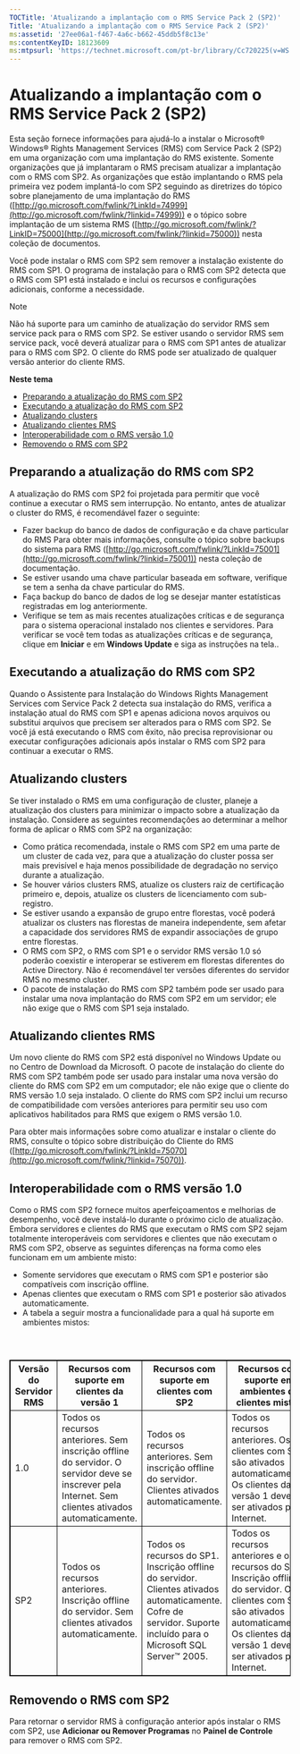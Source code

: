 ```yaml
---
TOCTitle: 'Atualizando a implantação com o RMS Service Pack 2 (SP2)'
Title: 'Atualizando a implantação com o RMS Service Pack 2 (SP2)'
ms:assetid: '27ee06a1-f467-4a6c-b662-45ddb5f8c13e'
ms:contentKeyID: 18123609
ms:mtpsurl: 'https://technet.microsoft.com/pt-br/library/Cc720225(v=WS.10)'
---
```


Atualizando a implantação com o RMS Service Pack 2 (SP2)
========================================================

Esta seção fornece informações para ajudá-lo a instalar o Microsoft® Windows® Rights Management Services (RMS) com Service Pack 2 (SP2) em uma organização com uma implantação do RMS existente. Somente organizações que já implantaram o RMS precisam atualizar a implantação com o RMS com SP2. As organizações que estão implantando o RMS pela primeira vez podem implantá-lo com SP2 seguindo as diretrizes do tópico sobre planejamento de uma implantação do RMS ([http://go.microsoft.com/fwlink/?LinkId=74999](http://go.microsoft.com/fwlink/?linkid=74999)) e o tópico sobre implantação de um sistema RMS ([http://go.microsoft.com/fwlink/?LinkID=75000](http://go.microsoft.com/fwlink/?linkid=75000)) nesta coleção de documentos.

Você pode instalar o RMS com SP2 sem remover a instalação existente do RMS com SP1. O programa de instalação para o RMS com SP2 detecta que o RMS com SP1 está instalado e inclui os recursos e configurações adicionais, conforme a necessidade.

> [!Note]  
> Não há suporte para um caminho de atualização do servidor RMS sem service pack para o RMS com SP2. Se estiver usando o servidor RMS sem service pack, você deverá atualizar para o RMS com SP1 antes de atualizar para o RMS com SP2. O cliente do RMS pode ser atualizado de qualquer versão anterior do cliente RMS. 

**Neste tema**

-   [Preparando a atualização do RMS com SP2](#bkmk_preparingforsp2update)
-   [Executando a atualização do RMS com SP2](#bkmk_performingsp2update)
-   [Atualizando clusters](#bkmk_updateclusters)
-   [Atualizando clientes RMS](#bkmk_updateclients)
-   [Interoperabilidade com o RMS versão 1.0](#bkmk_interop)
-   [Removendo o RMS com SP2](#bkmk_removingrms)

<span id="bkmk_PreparingForSP2Update"></span>
Preparando a atualização do RMS com SP2
---------------------------------------

A atualização do RMS com SP2 foi projetada para permitir que você continue a executar o RMS sem interrupção. No entanto, antes de atualizar o cluster do RMS, é recomendável fazer o seguinte:

-   Fazer backup do banco de dados de configuração e da chave particular do RMS Para obter mais informações, consulte o tópico sobre backups do sistema para RMS ([http://go.microsoft.com/fwlink/?LinkId=75001](http://go.microsoft.com/fwlink/?linkid=75001)) nesta coleção de documentação.
-   Se estiver usando uma chave particular baseada em software, verifique se tem a senha da chave particular do RMS.
-   Faça backup do banco de dados de log se desejar manter estatísticas registradas em log anteriormente.
-   Verifique se tem as mais recentes atualizações críticas e de segurança para o sistema operacional instalado nos clientes e servidores. Para verificar se você tem todas as atualizações críticas e de segurança, clique em **Iniciar** e em **Windows Update** e siga as instruções na tela..

<span id="bkmk_PerformingSP2Update"></span>
Executando a atualização do RMS com SP2
---------------------------------------

Quando o Assistente para Instalação do Windows Rights Management Services com Service Pack 2 detecta sua instalação do RMS, verifica a instalação atual do RMS com SP1 e apenas adiciona novos arquivos ou substitui arquivos que precisem ser alterados para o RMS com SP2. Se você já está executando o RMS com êxito, não precisa reprovisionar ou executar configurações adicionais após instalar o RMS com SP2 para continuar a executar o RMS.

<span id="bkmk_UpdateClusters"></span>
Atualizando clusters
--------------------

Se tiver instalado o RMS em uma configuração de cluster, planeje a atualização dos clusters para minimizar o impacto sobre a atualização da instalação. Considere as seguintes recomendações ao determinar a melhor forma de aplicar o RMS com SP2 na organização:

-   Como prática recomendada, instale o RMS com SP2 em uma parte de um cluster de cada vez, para que a atualização do cluster possa ser mais previsível e haja menos possibilidade de degradação no serviço durante a atualização.
-   Se houver vários clusters RMS, atualize os clusters raiz de certificação primeiro e, depois, atualize os clusters de licenciamento com sub-registro.
-   Se estiver usando a expansão de grupo entre florestas, você poderá atualizar os clusters nas florestas de maneira independente, sem afetar a capacidade dos servidores RMS de expandir associações de grupo entre florestas.
-   O RMS com SP2, o RMS com SP1 e o servidor RMS versão 1.0 só poderão coexistir e interoperar se estiverem em florestas diferentes do Active Directory. Não é recomendável ter versões diferentes do servidor RMS no mesmo cluster.
-   O pacote de instalação do RMS com SP2 também pode ser usado para instalar uma nova implantação do RMS com SP2 em um servidor; ele não exige que o RMS com SP1 seja instalado.

<span id="bkmk_UpdateClients"></span>
Atualizando clientes RMS
------------------------

Um novo cliente do RMS com SP2 está disponível no Windows Update ou no Centro de Download da Microsoft. O pacote de instalação do cliente do RMS com SP2 também pode ser usado para instalar uma nova versão do cliente do RMS com SP2 em um computador; ele não exige que o cliente do RMS versão 1.0 seja instalado. O cliente do RMS com SP2 inclui um recurso de compatibilidade com versões anteriores para permitir seu uso com aplicativos habilitados para RMS que exigem o RMS versão 1.0.

Para obter mais informações sobre como atualizar e instalar o cliente do RMS, consulte o tópico sobre distribuição do Cliente do RMS ([http://go.microsoft.com/fwlink/?LinkId=75070](http://go.microsoft.com/fwlink/?linkid=75070)).

<span id="bkmk_InterOp"></span>
Interoperabilidade com o RMS versão 1.0
---------------------------------------

Como o RMS com SP2 fornece muitos aperfeiçoamentos e melhorias de desempenho, você deve instalá-lo durante o próximo ciclo de atualização. Embora servidores e clientes do RMS que executam o RMS com SP2 sejam totalmente interoperáveis com servidores e clientes que não executam o RMS com SP2, observe as seguintes diferenças na forma como eles funcionam em um ambiente misto:

-   Somente servidores que executam o RMS com SP1 e posterior são compatíveis com inscrição offline.
-   Apenas clientes que executam o RMS com SP1 e posterior são ativados automaticamente.
-   A tabela a seguir mostra a funcionalidade para a qual há suporte em ambientes mistos:

###  

 
<table style="border:1px solid black;">
<colgroup>
<col width="25%" />
<col width="25%" />
<col width="25%" />
<col width="25%" />
</colgroup>
<thead>
<tr class="header">
<th style="border:1px solid black;" >Versão do Servidor RMS</th>
<th style="border:1px solid black;" >Recursos com suporte em clientes da versão 1</th>
<th style="border:1px solid black;" >Recursos com suporte em clientes com SP2</th>
<th style="border:1px solid black;" >Recursos com suporte em ambientes de clientes mistos</th>
</tr>
</thead>
<tbody>
<tr class="odd">
<td style="border:1px solid black;">1.0</td>
<td style="border:1px solid black;">Todos os recursos anteriores.
Sem inscrição offline do servidor. O servidor deve se inscrever pela Internet.
Sem clientes ativados automaticamente.</td>
<td style="border:1px solid black;">Todos os recursos anteriores.
Sem inscrição offline do servidor.
Clientes ativados automaticamente.</td>
<td style="border:1px solid black;">Todos os recursos anteriores.
Os clientes com SP2 são ativados automaticamente.
Os clientes da versão 1 devem ser ativados pela Internet.</td>
</tr>
<tr class="even">
<td style="border:1px solid black;">SP2</td>
<td style="border:1px solid black;">Todos os recursos anteriores.
Inscrição offline do servidor.
Sem clientes ativados automaticamente.</td>
<td style="border:1px solid black;">Todos os recursos do SP1.
Inscrição offline do servidor.
Clientes ativados automaticamente.
Cofre de servidor.
Suporte incluído para o Microsoft SQL Server™ 2005.</td>
<td style="border:1px solid black;">Todos os recursos anteriores e os recursos do SP2.
Inscrição offline do servidor.
Os clientes com SP2 são ativados automaticamente.
Os clientes da versão 1 devem ser ativados pela Internet.</td>
</tr>
</tbody>
</table>
 

<span id="bkmk_RemovingRMS"></span>
Removendo o RMS com SP2
-----------------------

Para retornar o servidor RMS à configuração anterior após instalar o RMS com SP2, use **Adicionar ou Remover Programas** no **Painel de Controle** para remover o RMS com SP2.
